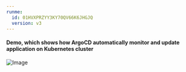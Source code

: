 ```yaml
---
runme:
  id: 01HVXPRZYY3KY70QV66K6JHGJQ
  version: v3
---
```


#### Demo, which shows how ArgoCD automatically monitor and update application on Kubernetes cluster

![Image](Recording.gif)